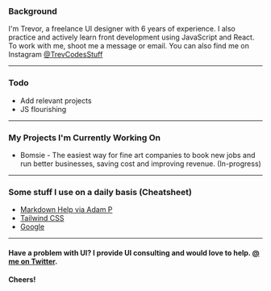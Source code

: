 ### Background
I'm Trevor, a freelance UI designer with 6 years of experience. I also practice and actively learn front development using JavaScript and React. To work with me, shoot me a message or email. You can also find me on Instagram [@TrevCodesStuff](https://instagram.com/TrevCodesStuff)

----
### Todo
- Add relevant projects
- JS flourishing

----
### My Projects I'm Currently Working On
- Bomsie - The easiest way for fine art companies to book new jobs and run better businesses, saving cost and improving revenue. (In-progress)

----
### Some stuff I use on a daily basis (Cheatsheet)
- [Markdown Help via Adam P](https://github.com/adam-p/markdown-here/wiki/Markdown-Cheatsheet)
- [Tailwind CSS](https://tailwindcss.com/)
- [Google](https://google.com)

----
#### Have a problem with UI? I provide UI consulting and would love to help. [@ me on Twitter](https://www.twitter.com/trevordabram).
#### Cheers!
